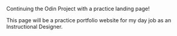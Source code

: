 Continuing the Odin Project with a practice landing page!

This page will be a practice portfolio website for my day job as an Instructional Designer.